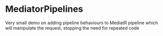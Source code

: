 # MediatorPipelines

Very small demo on adding pipeline behaviours to MediatR pipeline which will manipulate the request, stopping the need for repeated code
